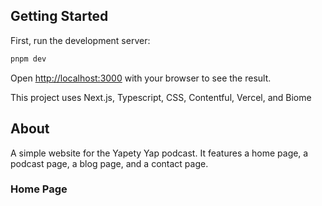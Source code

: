 ## Getting Started

First, run the development server:

```bash
pnpm dev
```

Open [http://localhost:3000](http://localhost:3000) with your browser to see the result.

This project uses Next.js, Typescript, CSS, Contentful, Vercel, and Biome

## About

A simple website for the Yapety Yap podcast. It features a home page, a podcast page, a blog page, and a contact page. 

### Home Page